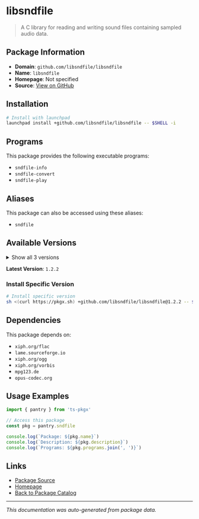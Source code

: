 # libsndfile

> A C library for reading and writing sound files containing sampled audio data.

## Package Information

- **Domain**: `github.com/libsndfile/libsndfile`
- **Name**: `libsndfile`
- **Homepage**: Not specified
- **Source**: [View on GitHub](https://github.com/pkgxdev/pantry/tree/main/projects/github.com/libsndfile/libsndfile/package.yml)

## Installation

```bash
# Install with launchpad
launchpad install +github.com/libsndfile/libsndfile -- $SHELL -i
```

## Programs

This package provides the following executable programs:

- `sndfile-info`
- `sndfile-convert`
- `sndfile-play`

## Aliases

This package can also be accessed using these aliases:

- `sndfile`

## Available Versions

<details>
<summary>Show all 3 versions</summary>

- `1.2.2`, `1.2.1`, `1.2.0`

</details>

**Latest Version**: `1.2.2`

### Install Specific Version

```bash
# Install specific version
sh <(curl https://pkgx.sh) +github.com/libsndfile/libsndfile@1.2.2 -- $SHELL -i
```

## Dependencies

This package depends on:

- `xiph.org/flac`
- `lame.sourceforge.io`
- `xiph.org/ogg`
- `xiph.org/vorbis`
- `mpg123.de`
- `opus-codec.org`

## Usage Examples

```typescript
import { pantry } from 'ts-pkgx'

// Access this package
const pkg = pantry.sndfile

console.log(`Package: ${pkg.name}`)
console.log(`Description: ${pkg.description}`)
console.log(`Programs: ${pkg.programs.join(', ')}`)
```

## Links

- [Package Source](https://github.com/pkgxdev/pantry/tree/main/projects/github.com/libsndfile/libsndfile/package.yml)
- [Homepage](#)
- [Back to Package Catalog](../package-catalog.md)

---

*This documentation was auto-generated from package data.*

